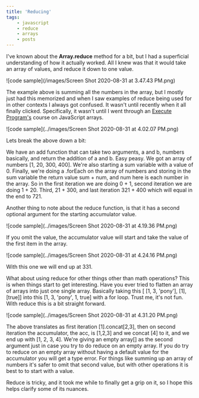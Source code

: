 ```yaml
---
title: 'Reducing'
tags: 
    - javascript 
    - reduce
    - arrays 
    - posts
---
```


I've known about the **Array.reduce** method for a bit, but I had a superficial understanding of how it actually worked. All I knew was that it would take an array of values, and reduce it down to one value.

![code sample](/images/Screen Shot 2020-08-31 at 3.47.43 PM.png)

The example above is summing all the numbers in the array, but I mostly just had this memorized and when I saw examples of reduce being used for in other contexts I always got confused. It wasn't until recently when it all finally clicked. Specifically, it wasn't until I went through an [Execute Program's](https://www.executeprogram.com/courses/javascript-array) course on JavaScript arrays. 

![code sample](../images/Screen Shot 2020-08-31 at 4.02.07 PM.png)

Lets break the above down a bit:

We have an add function that can take two arguments, a and b, numbers basically, and return the addition of a and b. Easy peasy. We got an array of numbers [1, 20, 300, 400]. We're also starting a sum variable with a value of 0. Finally, we're doing a .forEach on the array of numbers and storing in the sum variable the return value sum + num, and num here is each number in the array. So in the first iteration we are doing 0 + 1, second iteration we are doing 1 + 20. Third, 21 + 300, and last iteration 321 + 400 which will equal in the end to 721.

Another thing to note about the reduce function, is that it has a second optional argument for the starting accumulator value. 

![code sample](../images/Screen Shot 2020-08-31 at 4.19.36 PM.png)

If you omit the value, the accumulator value will start and take the value of the first item in the array.

![code sample](../images/Screen Shot 2020-08-31 at 4.24.16 PM.png)

With this one we will end up at 331.

What about using reduce for other things other than math operations? This is when things start to get interesting. Have you ever tried to flatten an array of arrays into just one single array. Basically taking this [ [1, 3, 'pony'], [1], [true]] into this [1, 3, 'pony', 1, true] with a for loop. Trust me, it's not fun. With reduce this is a bit straight forward.

![code sample](../images/Screen Shot 2020-08-31 at 4.31.20 PM.png)

The above translates as first iteration [1].concat[2,3], then on second iteration the accumulator, the acc, is [1,2,3] and we concat [4] to it, and we end up with [1, 2, 3, 4]. We're giving an empty array[] as the second argument just in case you try to do reduce on an empty array. If you do try to reduce on an empty array without having a default value for the accumulator you will get a type error. For things like summing up an array of numbers it's safer to omit that second value, but with other operations it is best to to start with a value. 

Reduce is tricky, and it took me while to finally get a grip on it, so I hope this helps clarify some of its nuances. 